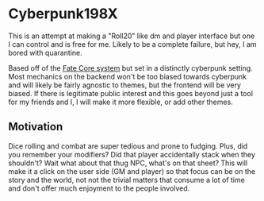 # Cyberpunk198X
This is an attempt at making a "Roll20" like dm and player interface but one I
can control and is free for me. Likely to be a complete failure, but hey, I am
bored with quarantine.  

Based off of the [Fate Core system](#https://www.evilhat.com/home/fate-core/) but
set in a distinctly cyberpunk setting. Most mechanics on the backend won't be too
biased towards cyberpunk and will likely be fairly agnostic to themes, but the
frontend will be very biased. If there is legitimate public interest and this
goes beyond just a tool for my friends and I, I will make it more flexible, or add
other themes.

## Motivation  
Dice rolling and combat are super tedious and prone to fudging. Plus, did you
remember your modifiers? Did that player accidentally stack when they shouldn't?
Wait what about that thug NPC, what's on that sheet? This will make it a click on
the user side (GM and player) so that focus can be on the story and the world, not
not the trivial matters that consume a lot of time and don't offer much enjoyment
to the people involved.  
